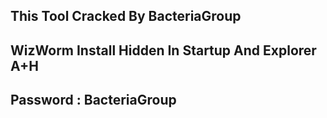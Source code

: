 ## This Tool Cracked By BacteriaGroup
## WizWorm Install Hidden In Startup And Explorer A+H
## Password : BacteriaGroup
